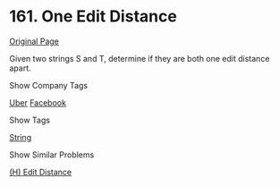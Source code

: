 # 161. One Edit Distance

[Original Page](https://leetcode.com/problems/one-edit-distance/)

Given two strings S and T, determine if they are both one edit distance apart.

<div>

<div id="company_tags" class="btn btn-xs btn-warning">Show Company Tags</div>

<span class="hidebutton">[Uber](/company/uber/) [Facebook](/company/facebook/)</span></div>

<div>

<div id="tags" class="btn btn-xs btn-warning">Show Tags</div>

<span class="hidebutton">[String](/tag/string/)</span></div>

<div>

<div id="similar" class="btn btn-xs btn-warning">Show Similar Problems</div>

<span class="hidebutton">[(H) Edit Distance](/problems/edit-distance/)</span></div>